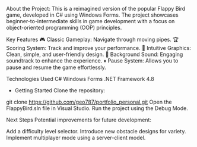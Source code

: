 About the Project:
This is a reimagined version of the popular Flappy Bird game, 
developed in C# using Windows Forms.
The project showcases beginner-to-intermediate skills in game development with a focus on object-oriented programming (OOP) principles.

Key Features
🎮 Classic Gameplay:
Navigate through moving pipes.
🏆 Scoring System: 
Track and improve your performance.
🎨 Intuitive Graphics: 
Clean, simple, and user-friendly design.
🎵 Background Sound: 
Engaging soundtrack to enhance the experience.
⏸ Pause System:
Allows you to pause and resume the game effortlessly.

Technologies Used
C#
Windows Forms
.NET Framework 4.8

* Getting Started
Clone the repository:

git clone https://github.com/geo787/portfolio_personal.git
Open the FlappyBird.sln file in Visual Studio.
Run the project using the Debug Mode.

Next Steps
Potential improvements for future development:

Add a difficulty level selector.
Introduce new obstacle designs for variety.
Implement multiplayer mode using a server-client model.
